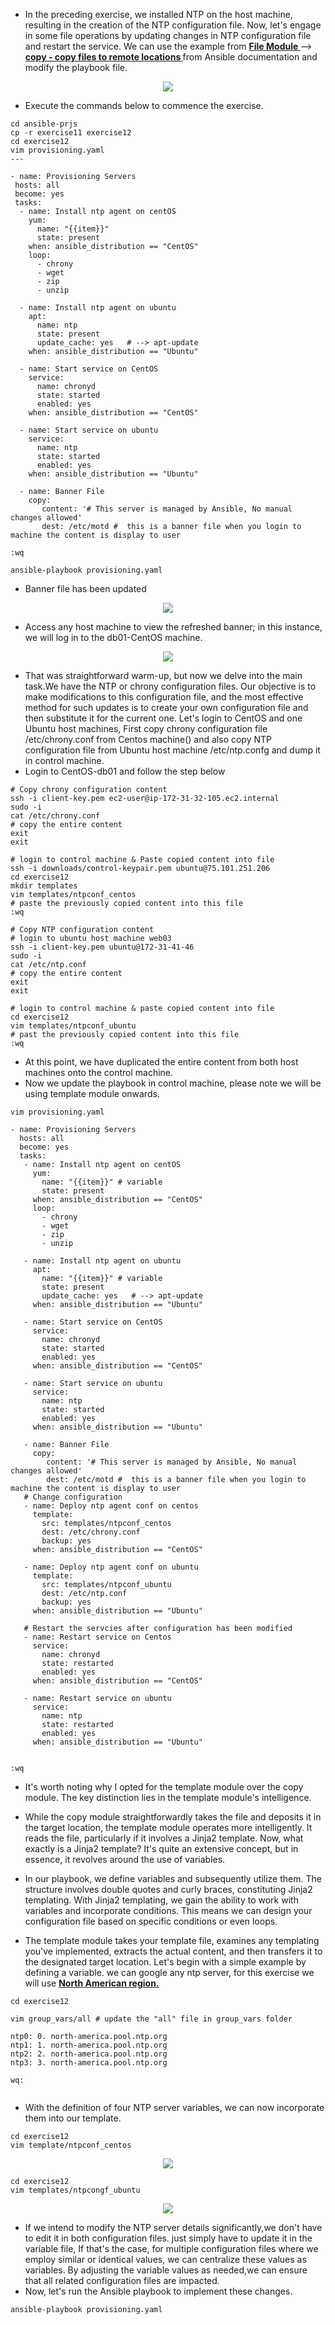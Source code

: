 - In the preceding exercise, we installed NTP on the host machine,
 resulting in the creation of the NTP configuration file. Now, let's engage in some file operations by updating changes in NTP configuration file and restart the service. We can use the example from 
 **<a href="https://docs.ansible.com/ansible/2.8/modules/list_of_files_modules.html" target="_blank">**File Module**  </a>**  --> **<a href="https://docs.ansible.com/ansible/2.8/modules/copy_module.html#copy-module" target="_blank">**copy - copy files to remote locations**  </a>** from Ansible documentation and modify the playbook file.
 
 <p align="center">
  <img src="https://github.com/k-mughal/Ansible/assets/18217530/583d59bf-f616-4fbe-ad33-fb94619516e4">
</p> 
 
  - Execute the commands below to commence the exercise.

 ```
cd ansible-prjs
cp -r exercise11 exercise12
cd exercise12
vim provisioning.yaml
---

- name: Provisioning Servers
  hosts: all
  become: yes
  tasks:
   - name: Install ntp agent on centOS
     yum:
       name: "{{item}}"
       state: present
     when: ansible_distribution == "CentOS"
     loop:
       - chrony
       - wget
       - zip
       - unzip

   - name: Install ntp agent on ubuntu
     apt:
       name: ntp
       state: present
       update_cache: yes   # --> apt-update
     when: ansible_distribution == "Ubuntu"

   - name: Start service on CentOS
     service:
       name: chronyd
       state: started
       enabled: yes
     when: ansible_distribution == "CentOS"

   - name: Start service on ubuntu
     service:
       name: ntp
       state: started
       enabled: yes
     when: ansible_distribution == "Ubuntu"

   - name: Banner File
     copy:
        content: '# This server is managed by Ansible, No manual changes allowed'
        dest: /etc/motd #  this is a banner file when you login to machine the content is display to user

:wq

ansible-playbook provisioning.yaml

```
- Banner file has been updated
  
 <p align="center">
  <img src="https://github.com/k-mughal/Ansible/assets/18217530/567ca011-7894-4e8b-b753-847a09f48145">
</p>

- Access any host machine to view the refreshed banner; in this instance, we will log in to the db01-CentOS machine.
  
 <p align="center">
  <img src="https://github.com/k-mughal/Ansible/assets/18217530/27e03415-596c-4bf4-82a9-840167a0ffa4">
</p>

- That was straightforward warm-up, but now we delve into the main task.We have the NTP or chrony configuration files. Our objective is to make modifications to this configuration file, and the most effective method for such updates is to create your own configuration file and then substitute it for the current one. Let's login to CentOS and one Ubuntu host machines, First copy chrony configuration file /etc/chrony.conf from Centos machine() and also copy NTP configuration file from Ubuntu host machine /etc/ntp.confg and dump it in control machine.
- Login to CentOS-db01 and follow the step below

```
# Copy chrony configuration content
ssh -i client-key.pem ec2-user@ip-172-31-32-105.ec2.internal
sudo -i
cat /etc/chrony.conf
# copy the entire content
exit
exit

# login to control machine & Paste copied content into file
ssh -i downloads/control-keypair.pem ubuntu@75.101.251.206
cd exercise12
mkdir templates
vim templates/ntpconf_centos
# paste the previously copied content into this file
:wq

# Copy NTP configuration content
# login to ubuntu host machine web03
ssh -i client-key.pem ubuntu@172-31-41-46
sudo -i
cat /etc/ntp.conf
# copy the entire content
exit
exit

# login to control machine & paste copied content into file
cd exercise12
vim templates/ntpconf_ubuntu
# past the previously copied content into this file
:wq
```

- At this point, we have duplicated the entire content from both host machines onto the control machine.
- Now we update the playbook in control machine, please note we will be using template module onwards.
  
```
vim provisioning.yaml

- name: Provisioning Servers
  hosts: all
  become: yes
  tasks:
   - name: Install ntp agent on centOS
     yum:
       name: "{{item}}" # variable
       state: present
     when: ansible_distribution == "CentOS"
     loop:
       - chrony
       - wget
       - zip
       - unzip

   - name: Install ntp agent on ubuntu
     apt:
       name: "{{item}}" # variable
       state: present
       update_cache: yes   # --> apt-update
     when: ansible_distribution == "Ubuntu"

   - name: Start service on CentOS
     service:
       name: chronyd
       state: started
       enabled: yes
     when: ansible_distribution == "CentOS"

   - name: Start service on ubuntu
     service:
       name: ntp
       state: started
       enabled: yes
     when: ansible_distribution == "Ubuntu"

   - name: Banner File
     copy:
        content: '# This server is managed by Ansible, No manual changes allowed'
        dest: /etc/motd #  this is a banner file when you login to machine the content is display to user
   # Change configuration
   - name: Deploy ntp agent conf on centos
     template:
       src: templates/ntpconf_centos
       dest: /etc/chrony.conf
       backup: yes
     when: ansible_distribution == "CentOS"

   - name: Deploy ntp agent conf on ubuntu
     template:
       src: templates/ntpconf_ubuntu
       dest: /etc/ntp.conf
       backup: yes
     when: ansible_distribution == "Ubuntu"

   # Restart the servcies after configuration has been modified
   - name: Restart service on Centos
     service:
       name: chronyd
       state: restarted
       enabled: yes
     when: ansible_distribution == "CentOS"

   - name: Restart service on ubuntu
     service:
       name: ntp
       state: restarted
       enabled: yes
     when: ansible_distribution == "Ubuntu"


:wq

```

- It's worth noting why I opted for the template module over the copy module. The key distinction lies in the template module's intelligence.

- While the copy module straightforwardly takes the file and deposits it in the target location, the template module operates more intelligently. It reads the file, particularly if it involves a Jinja2 template. Now, what exactly is a Jinja2 template? It's quite an extensive concept, but in essence, it revolves around the use of variables.

- In our playbook, we define variables and subsequently utilize them. The structure involves double quotes and curly braces, constituting Jinja2 templating. With Jinja2 templating, we gain the ability to work with variables and incorporate conditions. This means we can design your configuration file based on specific conditions or even loops.

- The template module takes your template file, examines any templating you've implemented, extracts the actual content, and then transfers it to the designated target location. Let's begin with a simple example by defining a variable. we can google any ntp server, for this exercise we will use 
   **<a href="https://docs.ansible.com/ansible/2.8/modules/list_of_files_modules.html" target="_blank">**North American region.**  </a>** 

```
cd exercise12

vim group_vars/all # update the "all" file in group_vars folder

ntp0: 0. north-america.pool.ntp.org
ntp1: 1. north-america.pool.ntp.org
ntp2: 2. north-america.pool.ntp.org
ntp3: 3. north-america.pool.ntp.org

wq:


```
- With the definition of four NTP server variables, we can now incorporate them into our template.
  
```
cd exercise12
vim template/ntpconf_centos

```
<p align="center">
  <img src="https://github.com/k-mughal/Ansible/assets/18217530/e2857fb9-736e-4030-8a7a-7ea33406151e">
</p>

```
cd exercise12
vim templates/ntpcongf_ubuntu
```
<p align="center">
  <img src="https://github.com/k-mughal/Ansible/assets/18217530/bc2aed38-4688-47b0-885d-d493812c4494">
</p>

- If we intend to modify the NTP server details significantly,we don't have to edit it in both configuration files. just simply have to update it in the variable file, 
If that's the case, for multiple configuration files where we employ similar or identical values, we can centralize these values as variables. By adjusting the variable values as needed,we can ensure that all related configuration files are impacted.
- Now, let's run the Ansible playbook to implement these changes.

````
ansible-playbook provisioning.yaml
````
